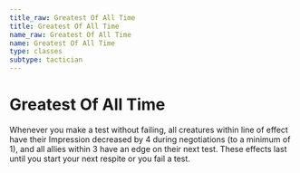 ```yaml
---
title_raw: Greatest Of All Time
title: Greatest Of All Time
name_raw: Greatest Of All Time
name: Greatest Of All Time
type: classes
subtype: tactician
---
```


# Greatest Of All Time

Whenever you make a test without failing, all creatures within line of effect have their Impression decreased by 4 during negotiations (to a minimum of 1), and all allies within 3 have an edge on their next test. These effects last until you start your next respite or you fail a test.
